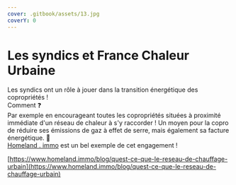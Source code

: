 ```yaml
---
cover: .gitbook/assets/13.jpg
coverY: 0
---
```


# Les syndics et France Chaleur Urbaine

Les syndics ont un rôle à jouer dans la transition énergétique des copropriétés !\
Comment ❓\
Par exemple en encourageant toutes les copropriétés situées à proximité immédiate d'un réseau de chaleur à s'y raccorder ! Un moyen pour la copro de réduire ses émissions de gaz à effet de serre, mais également sa facture énergétique. 💸\
[Homeland . immo](https://www.linkedin.com/company/homeland-immo/) est un bel exemple de cet engagement !

[https://www.homeland.immo/blog/quest-ce-que-le-reseau-de-chauffage-urbain](https://www.homeland.immo/blog/quest-ce-que-le-reseau-de-chauffage-urbain)

